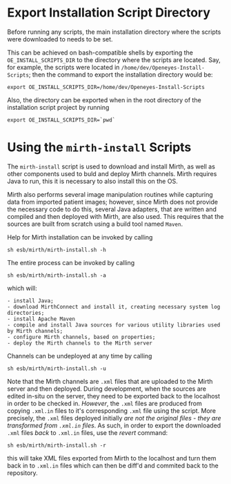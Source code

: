 Export Installation Script Directory
====================================

Before running any scripts, the main installation directory where the scripts were downloaded to needs to be set.

This can be achieved on bash-compatible shells by exporting the `OE_INSTALL_SCRIPTS_DIR` to the directory where the scripts are located. Say, for example, the scripts were located in `/home/dev/Openeyes-Install-Scripts`; then the command to export the installation directory would be:

	export OE_INSTALL_SCRIPTS_DIR=/home/dev/Openeyes-Install-Scripts

Also, the directory can be exported when in the root directory of the installation script project by running

	export OE_INSTALL_SCRIPTS_DIR=`pwd`

Using the `mirth-install` Scripts
=================================

The `mirth-install` script is used to download and install Mirth, as well as other components used to buld and deploy Mirth channels. Mirth requires Java to run, this it is necessary to also install this on the OS.

Mirth also performs several image manipulation routines while capturing data from imported patient images; however, since Mirth does not provide the necessary code to do this, several Java adapters, that are written and compiled and then deployed with Mirth, are also used. This requires that the sources are built from scratch using a build tool named `Maven`.

Help for Mirth installation can be invoked by calling

	sh esb/mirth/mirth-install.sh -h

The entire process can be invoked by calling

	sh esb/mirth/mirth-install.sh -a

which will:

	- install Java;
	- download MirthConnect and install it, creating necessary system log directories;
	- install Apache Maven
	- compile and install Java sources for various utility libraries used by Mirth channels;
	- configure Mirth channels, based on properties;
	- deploy the Mirth channels to the Mirth server

Channels can be undeployed at any time by calling

	sh esb/mirth/mirth-install.sh -u

Note that the Mirth channels are `.xml` files that are uploaded to the Mirth server and then deployed. During development, when the sources are edited in-situ on the server, they need to be exported back to the localhost in order to be checked in. *However*, the `.xml` files are produced from copying `.xml.in` files to it's corresponding `.xml` file using the script. More precisely, the `.xml` files deployed initially *are not the original files - they are transformed from `.xml.in` files*. As such, in order to export the downloaded `.xml` files *back* to `.xml.in` files, use the *revert* command:

	sh esb/mirth/mirth-install.sh -r

this will take XML files exported from Mirth to the localhost and turn them back in to `.xml.in` files which can then be diff'd and commited back to the repository.


